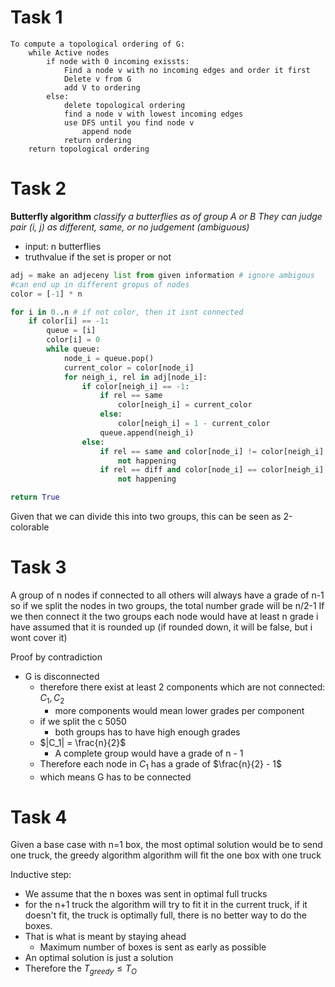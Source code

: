 # Task 1
```rar
To compute a topological ordering of G:
	while Active nodes
		if node with 0 incoming exissts:
			Find a node v with no incoming edges and order it first 
			Delete v from G
			add V to ordering
		else:
			delete topological ordering
			find a node v with lowest incoming edges
			use DFS until you find node v
				append node
			return ordering 
	return topological ordering
```

# Task 2
**Butterfly algorithm**
*classify a butterflies as of group A or B*
*They can judge pair (i, j) as different, same, or no judgement (ambiguous)*
- input: n butterflies
- truthvalue if the set is proper or not

```python ish
adj = make an adjeceny list from given information # ignore ambigous
#can end up in different gropus of nodes
color = [-1] * n 

for i in 0..n # if not color, then it isnt connected
	if color[i] == -1:
		queue = [i]
		color[i] = 0
		while queue:
			node_i = queue.pop()
			current_color = color[node_i]
			for neigh_i, rel in adj[node_i]:
				if color[neigh_i] == -1:
					if rel == same
						color[neigh_i] = current_color
					else:
						color[neigh_i] = 1 - current_color
					queue.append(neigh_i)
				else:
					if rel == same and color[node_i] != color[neigh_i]:
						not happening
					if rel == diff and color[node_i] == color[neigh_i]
						not happening

return True
```

Given that we can divide this into two groups, this can be seen as 2-colorable


# Task 3
A group of n nodes if connected to all others will always have a grade of n-1
so if we split the nodes in two groups, the total number grade will be n/2-1
If we then connect it the two groups each node would have at least n grade
i have assumed that it is rounded up (if rounded down, it will be false, but i wont cover it)

Proof by contradiction
- G is disconnected
	- therefore there exist at least 2 components which are not connected: $C_1, C_2$ 
		- more components would mean lower grades per component
	- if we split the c 5050
		- both groups has to have high enough grades
	- $|C_1| = \frac{n}{2}$ 
		- A complete group would have a grade of n - 1
	- Therefore each node in  $C_1$ has a grade of $\frac{n}{2} - 1$ 
	- which means G has to be connected

# Task 4

Given a base case with n=1 box, the most optimal solution would be to send one truck, the greedy algorithm algorithm will fit the one box with one truck

Inductive step:
- We assume that the n boxes was sent in optimal full trucks
- for the n+1 truck the algorithm will try to fit it in the current truck, if it doesn't fit, the truck is optimally full, there is no better way to do the boxes.
- That is what is meant by staying ahead
	- Maximum number of boxes is sent as early as possible
- An optimal solution is just a solution 
- Therefore the $T_{greedy} \leq T_O$
